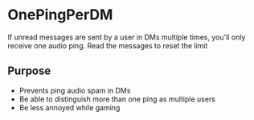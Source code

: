 # OnePingPerDM

If unread messages are sent by a user in DMs multiple times, you'll only receive one audio ping. Read the messages to reset the limit

## Purpose

-   Prevents ping audio spam in DMs
-   Be able to distinguish more than one ping as multiple users
-   Be less annoyed while gaming
